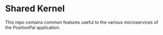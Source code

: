 # Shared Kernel

This repo contains common features useful to the various microservices of the PositionPal application.